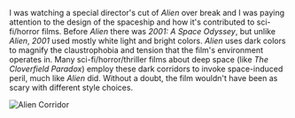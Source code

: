 I was watching a special director's cut of *Alien* over break and I was paying attention to the design of the spaceship and how it's contributed to sci-fi/horror films. Before *Alien* there was *2001: A Space Odyssey*, but unlike *Alien*, *2001* used mostly white light and bright colors. *Alien* uses dark colors to magnify the claustrophobia and tension that the film's environment operates in. Many sci-fi/horror/thriller films about deep space (like *The Cloverfield Paradox*) employ these dark corridors to invoke space-induced peril, much like *Alien* did. Without a doubt, the film wouldn't have been as scary with different style choices.

<img src="/tysons-random-musings/img/AlienCorridor.jpg" alt="Alien Corridor">
